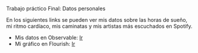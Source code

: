 Trabajo práctico Final: Datos personales

En los siguientes links se pueden ver mis datos sobre las horas de sueño, mi ritmo cardíaco, mis caminatas y mis artistas más escuchados en Spotify.

* Mis datos en Observable: [Ir](https://observablehq.com/@laurabarbone/tp-final-datos-personales)
* Mi gráfico en Flourish: [Ir](https://public.flourish.studio/visualisation/11923734/)
